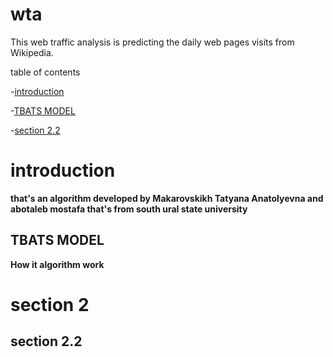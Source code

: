 # wta
This web traffic analysis is predicting the daily web pages visits from Wikipedia.


table of contents 

-[introduction](#introduction)

 -[TBATS MODEL](#TBATSMODEL)

  -[section 2.2](#section-2.2)

# introduction 
**that's an algorithm developed by Makarovskikh Tatyana Anatolyevna and abotaleb mostafa that's from south ural state university**

## TBATS MODEL 
**How it algorithm work**



# section 2

## section 2.2